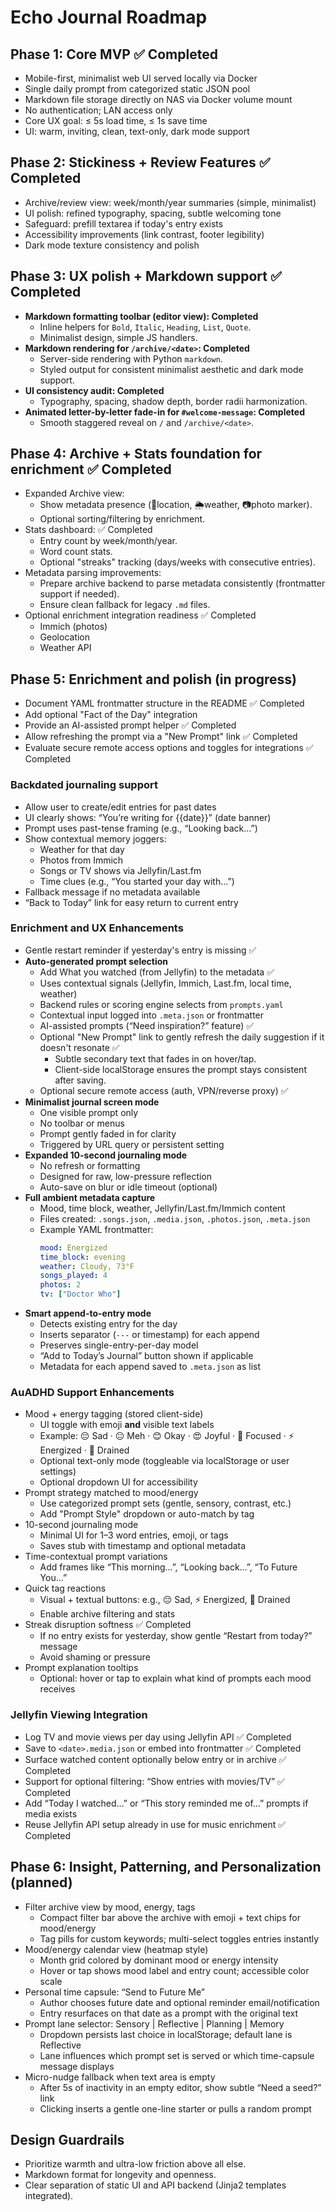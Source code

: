 # Echo Journal Roadmap

## Phase 1: Core MVP ✅ Completed
- Mobile-first, minimalist web UI served locally via Docker
- Single daily prompt from categorized static JSON pool
- Markdown file storage directly on NAS via Docker volume mount
- No authentication; LAN access only
- Core UX goal: ≤ 5s load time, ≤ 1s save time
- UI: warm, inviting, clean, text-only, dark mode support

## Phase 2: Stickiness + Review Features ✅ Completed
- Archive/review view: week/month/year summaries (simple, minimalist)
- UI polish: refined typography, spacing, subtle welcoming tone
- Safeguard: prefill textarea if today's entry exists
- Accessibility improvements (link contrast, footer legibility)
- Dark mode texture consistency and polish

## Phase 3: UX polish + Markdown support ✅ Completed
- **Markdown formatting toolbar (editor view): Completed**
  - Inline helpers for `Bold`, `Italic`, `Heading`, `List`, `Quote`.
  - Minimalist design, simple JS handlers.
- **Markdown rendering for `/archive/<date>`: Completed**
  - Server-side rendering with Python `markdown`.
  - Styled output for consistent minimalist aesthetic and dark mode support.
- **UI consistency audit: Completed** 
  - Typography, spacing, shadow depth, border radii harmonization.
- **Animated letter-by-letter fade-in for `#welcome-message`: Completed**
  - Smooth staggered reveal on `/` and `/archive/<date>`.

## Phase 4: Archive + Stats foundation for enrichment ✅ Completed
- Expanded Archive view:
  - Show metadata presence (📍location, 🌦️weather, 📷photo marker).
  - Optional sorting/filtering by enrichment.
- Stats dashboard: ✅ Completed
  - Entry count by week/month/year.
  - Word count stats.
  - Optional "streaks" tracking (days/weeks with consecutive entries).
- Metadata parsing improvements:
  - Prepare archive backend to parse metadata consistently (frontmatter support if needed).
  - Ensure clean fallback for legacy `.md` files.
- Optional enrichment integration readiness ✅ Completed
  - Immich (photos)
  - Geolocation
  - Weather API

## Phase 5: Enrichment and polish (in progress)
- Document YAML frontmatter structure in the README ✅ Completed
- Add optional "Fact of the Day" integration
- Provide an AI-assisted prompt helper ✅ Completed
- Allow refreshing the prompt via a "New Prompt" link ✅ Completed
- Evaluate secure remote access options and toggles for integrations ✅ Completed


### Backdated journaling support
- Allow user to create/edit entries for past dates
- UI clearly shows: “You’re writing for {{date}}” (date banner)
- Prompt uses past-tense framing (e.g., “Looking back…”)
- Show contextual memory joggers:
  - Weather for that day
  - Photos from Immich
  - Songs or TV shows via Jellyfin/Last.fm
  - Time clues (e.g., “You started your day with…”)
- Fallback message if no metadata available
- “Back to Today” link for easy return to current entry

### Enrichment and UX Enhancements
- Gentle restart reminder if yesterday's entry is missing ✅
- **Auto-generated prompt selection**
  - Add What you watched (from Jellyfin) to the metadata ✅
  - Uses contextual signals (Jellyfin, Immich, Last.fm, local time, weather)
  - Backend rules or scoring engine selects from `prompts.yaml`
  - Contextual input logged into `.meta.json` or frontmatter
  - AI-assisted prompts (“Need inspiration?” feature) ✅
  - Optional "New Prompt" link to gently refresh the daily suggestion if it doesn't resonate ✅
    - Subtle secondary text that fades in on hover/tap.
    - Client-side localStorage ensures the prompt stays consistent after saving.
  - Optional secure remote access (auth, VPN/reverse proxy) ✅
- **Minimalist journal screen mode**
  - One visible prompt only
  - No toolbar or menus
  - Prompt gently faded in for clarity
  - Triggered by URL query or persistent setting
- **Expanded 10-second journaling mode**
  - No refresh or formatting
  - Designed for raw, low-pressure reflection
  - Auto-save on blur or idle timeout (optional)
- **Full ambient metadata capture**
  - Mood, time block, weather, Jellyfin/Last.fm/Immich content
  - Files created: `.songs.json`, `.media.json`, `.photos.json`, `.meta.json`
  - Example YAML frontmatter:
    ```yaml
    mood: Energized
    time_block: evening
    weather: Cloudy, 73°F
    songs_played: 4
    photos: 2
    tv: ["Doctor Who"]
    ```
- **Smart append-to-entry mode**
  - Detects existing entry for the day
  - Inserts separator (`---` or timestamp) for each append
  - Preserves single-entry-per-day model
  - “Add to Today’s Journal” button shown if applicable
  - Metadata for each append saved to `.meta.json` as list

### AuADHD Support Enhancements
- Mood + energy tagging (stored client-side)
  - UI toggle with emoji **and** visible text labels
  - Example: 😔 Sad · 😐 Meh · 😊 Okay · 😍 Joyful · 🧠 Focused · ⚡ Energized · 🪫 Drained
  - Optional text-only mode (toggleable via localStorage or user settings)
  - Optional dropdown UI for accessibility
- Prompt strategy matched to mood/energy
  - Use categorized prompt sets (gentle, sensory, contrast, etc.)
  - Add "Prompt Style" dropdown or auto-match by tag
- 10-second journaling mode
  - Minimal UI for 1–3 word entries, emoji, or tags
  - Saves stub with timestamp and optional metadata
- Time-contextual prompt variations
  - Add frames like “This morning…”, “Looking back…”, “To Future You…”
- Quick tag reactions
  - Visual + textual buttons: e.g., 😔 Sad, ⚡ Energized, 🪫 Drained
  - Enable archive filtering and stats
- Streak disruption softness ✅ Completed
  - If no entry exists for yesterday, show gentle “Restart from today?” message
  - Avoid shaming or pressure
- Prompt explanation tooltips
  - Optional: hover or tap to explain what kind of prompts each mood receives

### Jellyfin Viewing Integration
- Log TV and movie views per day using Jellyfin API ✅ Completed
- Save to `<date>.media.json` or embed into frontmatter ✅ Completed
- Surface watched content optionally below entry or in archive ✅ Completed
- Support for optional filtering: “Show entries with movies/TV” ✅ Completed
- Add “Today I watched…” or “This story reminded me of…” prompts if media exists
- Reuse Jellyfin API setup already in use for music enrichment ✅ Completed

## Phase 6: Insight, Patterning, and Personalization (planned)
- Filter archive view by mood, energy, tags
  - Compact filter bar above the archive with emoji + text chips for mood/energy
  - Tag pills for custom keywords; multi-select toggles entries instantly
- Mood/energy calendar view (heatmap style)
  - Month grid colored by dominant mood or energy intensity
  - Hover or tap shows mood label and entry count; accessible color scale
- Personal time capsule: “Send to Future Me”
  - Author chooses future date and optional reminder email/notification
  - Entry resurfaces on that date as a prompt with the original text
- Prompt lane selector: Sensory | Reflective | Planning | Memory
  - Dropdown persists last choice in localStorage; default lane is Reflective
  - Lane influences which prompt set is served or which time-capsule message displays
- Micro-nudge fallback when text area is empty
  - After 5s of inactivity in an empty editor, show subtle “Need a seed?” link
  - Clicking inserts a gentle one-line starter or pulls a random prompt

## Design Guardrails
- Prioritize warmth and ultra-low friction above all else.
- Markdown format for longevity and openness.
- Clear separation of static UI and API backend (Jinja2 templates integrated).
